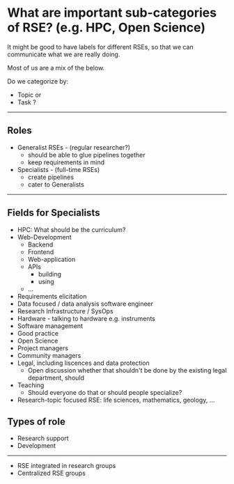# What are important sub-categories of RSE? (e.g. HPC, Open Science)

It might be good to have labels for different RSEs, so that we can communicate what we are really doing.

Most of us are a mix of the below.

Do we categorize by:
- Topic or
- Task
?

---
## Roles

- Generalist RSEs - (regular researcher?)
    - should be able to glue pipelines together
    - keep requirements in mind
- Specialists - (full-time RSEs)
    - create pipelines 
    - cater to Generalists 

---
## Fields for Specialists

- HPC: What should be the curriculum?
- Web-Development 
    - Backend
    - Frontend
    - Web-application
    - APIs
        - building
        - using
    - ...
- Requirements elicitation
- Data focused / data analysis software engineer
- Research Infrastructure / SysOps
- Hardware - talking to hardware e.g. instruments 
- Software management 
- Good practice
- Open Science
- Project managers
- Community managers
- Legal, including liscences and data protection
    - Open discussion whether that shouldn't be done by the existing legal department, should
- Teaching
    - Should everyone do that or should people specialize?
- Research-topic focused RSE: life sciences, mathematics, geology, ...

## Types of role

- Research support
- Development

---

- RSE integrated in research groups
- Centralized RSE groups

